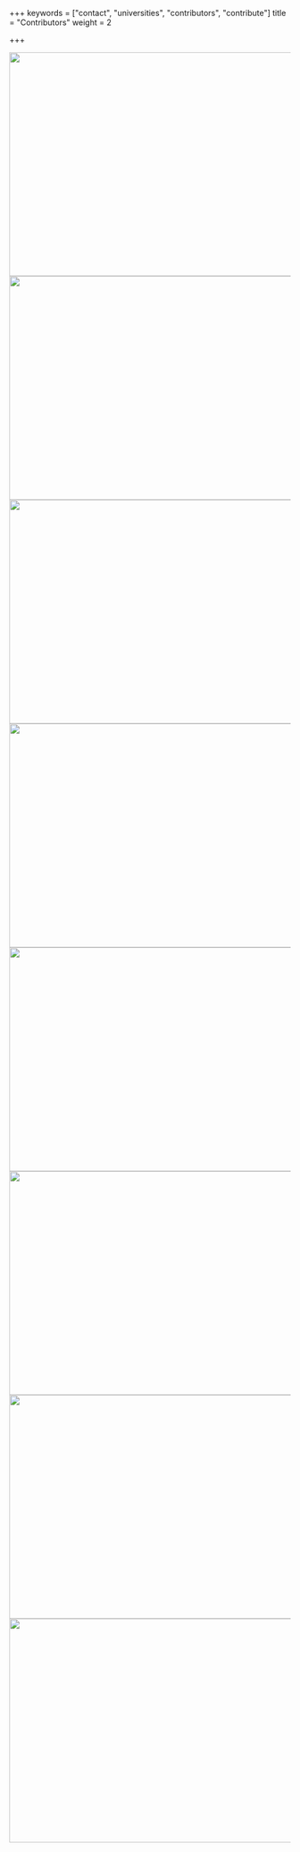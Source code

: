 +++
keywords = ["contact", "universities", "contributors", "contribute"]
title = "Contributors"
weight = 2

+++
<div class="gallery">
<div class="logo-gallery"> <img src="/uploads/vu.png" width="600" height="400"> </div>
<div class="logo-gallery"> <img src="/uploads/tum.png" width="600" height="400"> </div>
<div class="logo-gallery"> <img src="/uploads/logo.png" width="600" height="400"> </div>
<div class="logo-gallery"> <img src="/uploads/logo.png" width="600" height="400"> </div>
<div class="logo-gallery"> <img src="/uploads/logo.png" width="600" height="400"> </div>
<div class="logo-gallery"> <img src="/uploads/logo.png" width="600" height="400"> </div>
<div class="logo-gallery"> <img src="/uploads/logo.png" width="600" height="400"> </div>
<div class="logo-gallery"> <img src="/uploads/logo.png" width="600" height="400"> </div>
</div>

<br></br>

